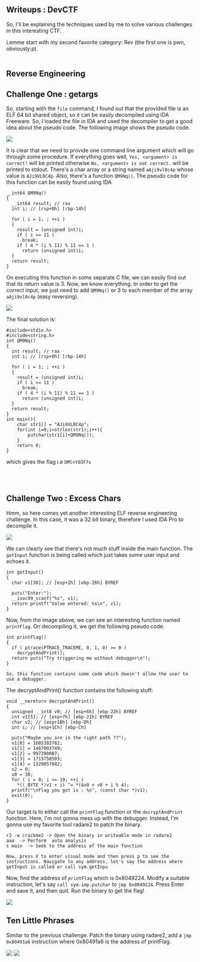 ## Writeups : DevCTF

So, I'll be explaining the techniques used by me to solve various challenges in this interesting CTF.

Lemme start with my second favorite category: Rev (the first one is pwn, obviously:p).
<br><br>
## Reverse Engineering

## Challenge One : getargs
So, starting with the `file` command, I found out that the provided file is an ELF 64 bit shared object, so it can be easily decompiled using IDA Freeware. So, I loaded the file in IDA and used the decompiler to get a good idea about the pseudo code. The following image shows the pseudo code. 

<img src="https://github.com/0xSh4dy/infosec_writeups/blob/images/getArgs_img1.png">

It is clear that we need to provide one command line argument which will go through some procedure. If everything goes well, `Yes, <argument> is correct!` will be printed otherwise `No, <argument> is not correct.` will be printed to stdout. There's a char array or a string named `aAji9vl0c4p` whose value is `AJi9VL0C4p`. Also, there's a function `QM9Nq()`.
The pseudo code for this function can be easily found using IDA

```
__int64 QM9Nq()
{
  __int64 result; // rax
  int i; // [rsp+0h] [rbp-14h]

  for ( i = 1; ; ++i )
  {
    result = (unsigned int)i;
    if ( i >= 11 )
      break;
    if ( 4 * (i % 11) % 11 == 1 )
      return (unsigned int)i;
  }
  return result;
}
```

On executing this function in some separate C file, we can easily find out that its return value is 3. 
Now, we know everything. In order to get the correct input, we just need to add `QM9Nq()`  or 3 to each member of the array `aAji9vl0c4p` (easy reversing).

<img src="https://github.com/0xSh4dy/infosec_writeups/blob/images/getArgs_img2.png">

The final solution is:

```
#include<stdio.h>
#include<string.h>
int QM9Nq()
{
  int result; // rax
  int i; // [rsp+0h] [rbp-14h]

  for ( i = 1; ; ++i )
  {
    result = (unsigned int)i;
    if ( i >= 11 )
      break;
    if ( 4 * (i % 11) % 11 == 1 )
      return (unsigned int)i;
  }
  return result;
}
int main(){
    char str1[] = "AJi9VL0C4p";
    for(int i=0;i<strlen(str1);i++){
        putchar(str1[i]+QM9Nq());
    }
    return 0;
}
```
which gives the flag i.e `DMl<YO3F7s`

<br><br>


## Challenge Two : Excess Chars
Hmm, so here comes yet another interesting ELF reverse engineering challenge. In this case, it was a 32 bit binary, therefore I used IDA Pro to decompile it. 

<img src="https://github.com/0xSh4dy/infosec_writeups/blob/images/excessChars_img1.png">


We can clearly see that there's not much stuff inside the main function. The `getInput` function is being called which just takes some user input and echoes it. 
```
int getInput()
{
  char v1[38]; // [esp+2h] [ebp-26h] BYREF

  puts("Enter:");
  __isoc99_scanf("%s", v1);
  return printf("Value entered: %s\n", v1);
}
```
Now, from the image above, we can see an interesting function named `printFlag`. On decompiling it, we get the following pseudo code:
```
int printFlag()
{
  if ( ptrace(PTRACE_TRACEME, 0, 1, 0) >= 0 )
    decryptAndPrint();
  return puts("Try triggering me without debugger\n");
}

So, this function contains some code which doesn't allow the user to use a debugger.
```
The decryptAndPrint() function contains the following stuff:
```
void __noreturn decryptAndPrint()
{
  unsigned __int8 v0; // [esp+6h] [ebp-22h] BYREF
  int v1[5]; // [esp+7h] [ebp-21h] BYREF
  char v2; // [esp+1Bh] [ebp-Dh]
  int i; // [esp+1Ch] [ebp-Ch]

  puts("Maybe you are in the right path ??");
  v1[0] = 1685383782;
  v1[1] = 1467003749;
  v1[2] = 997390087;
  v1[3] = 1713758503;
  v1[4] = 1329057042;
  v2 = 0;
  v0 = 38;
  for ( i = 0; i <= 19; ++i )
    *((_BYTE *)v1 + i) ^= *(&v0 + v0 + i % 4);
  printf("\nFlag you got is : %s", (const char *)v1);
  exit(0);
}
```
Our target is to either call the `printFlag` function or the `decryptAndPrint` function. Here, I'm not gonna mess up with the debugger. Instead, I'm gonna use my favorite tool radare2 to patch the binary.

```
r2 -w crackme2 -> Open the binary in writeable mode in radare2
aaa  -> Perform  auto analysis
s main  -> Seek to the address of the main function 

Now, press V to enter visual mode and then press p to see the instructions. Navigate to any address, let's say the address where getInput is called or call sym.getInpu

```
Now, find the address of `printFlag` which is 0x8049224. Modify a suitable instruction, let's say `call sym.imp.putchar` to `jmp 0x8049224`. Press Enter and save it, and then quit. Run the binary to get the flag!

<img src="https://github.com/0xSh4dy/infosec_writeups/blob/images/excessChars_img2.png">

## Ten Little Phrases
Similar to the previous challenge. Patch the binary using radare2, add a `jmp 0x80491a6` instruction where 0x80491a6 is the address of printFlag.

<img src="https://github.com/0xSh4dy/infosec_writeups/blob/images/10lill_1.png">

<img src="https://github.com/0xSh4dy/infosec_writeups/blob/images/10lill_2.png">
